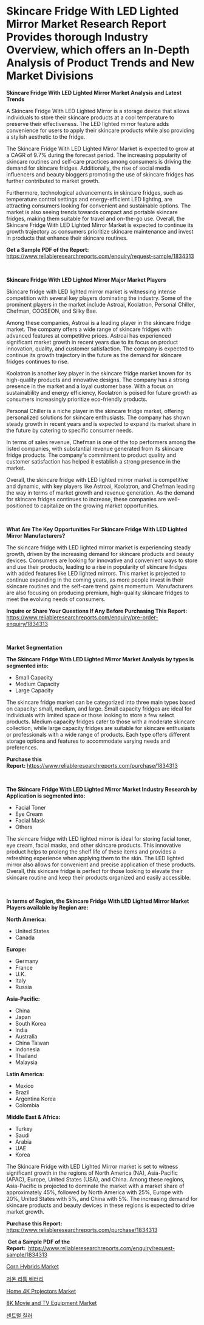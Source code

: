 <p><h1>Skincare Fridge With LED Lighted Mirror Market Research Report Provides thorough Industry Overview, which offers an In-Depth Analysis of Product Trends and New Market Divisions</h1></p><p><strong>Skincare Fridge With LED Lighted Mirror Market Analysis and Latest Trends</strong></p>
<p><p>A Skincare Fridge With LED Lighted Mirror is a storage device that allows individuals to store their skincare products at a cool temperature to preserve their effectiveness. The LED lighted mirror feature adds convenience for users to apply their skincare products while also providing a stylish aesthetic to the fridge.</p><p>The Skincare Fridge With LED Lighted Mirror Market is expected to grow at a CAGR of 9.7% during the forecast period. The increasing popularity of skincare routines and self-care practices among consumers is driving the demand for skincare fridges. Additionally, the rise of social media influencers and beauty bloggers promoting the use of skincare fridges has further contributed to market growth.</p><p>Furthermore, technological advancements in skincare fridges, such as temperature control settings and energy-efficient LED lighting, are attracting consumers looking for convenient and sustainable options. The market is also seeing trends towards compact and portable skincare fridges, making them suitable for travel and on-the-go use. Overall, the Skincare Fridge With LED Lighted Mirror Market is expected to continue its growth trajectory as consumers prioritize skincare maintenance and invest in products that enhance their skincare routines.</p></p>
<p><strong>Get a Sample PDF of the Report:&nbsp;</strong> <a href="https://www.reliableresearchreports.com/enquiry/request-sample/1834313">https://www.reliableresearchreports.com/enquiry/request-sample/1834313</a></p>
<p>&nbsp;</p>
<p><strong>Skincare Fridge With LED Lighted Mirror Major Market Players</strong></p>
<p><p>Skincare fridge with LED lighted mirror market is witnessing intense competition with several key players dominating the industry. Some of the prominent players in the market include Astroai, Koolatron, Personal Chiller, Chefman, COOSEON, and Silky Bae.</p><p>Among these companies, Astroai is a leading player in the skincare fridge market. The company offers a wide range of skincare fridges with advanced features at competitive prices. Astroai has experienced significant market growth in recent years due to its focus on product innovation, quality, and customer satisfaction. The company is expected to continue its growth trajectory in the future as the demand for skincare fridges continues to rise.</p><p>Koolatron is another key player in the skincare fridge market known for its high-quality products and innovative designs. The company has a strong presence in the market and a loyal customer base. With a focus on sustainability and energy efficiency, Koolatron is poised for future growth as consumers increasingly prioritize eco-friendly products.</p><p>Personal Chiller is a niche player in the skincare fridge market, offering personalized solutions for skincare enthusiasts. The company has shown steady growth in recent years and is expected to expand its market share in the future by catering to specific consumer needs.</p><p>In terms of sales revenue, Chefman is one of the top performers among the listed companies, with substantial revenue generated from its skincare fridge products. The company's commitment to product quality and customer satisfaction has helped it establish a strong presence in the market.</p><p>Overall, the skincare fridge with LED lighted mirror market is competitive and dynamic, with key players like Astroai, Koolatron, and Chefman leading the way in terms of market growth and revenue generation. As the demand for skincare fridges continues to increase, these companies are well-positioned to capitalize on the growing market opportunities.</p></p>
<p>&nbsp;</p>
<p><strong>What Are The Key Opportunities For Skincare Fridge With LED Lighted Mirror Manufacturers?</strong></p>
<p><p>The skincare fridge with LED lighted mirror market is experiencing steady growth, driven by the increasing demand for skincare products and beauty devices. Consumers are looking for innovative and convenient ways to store and use their products, leading to a rise in popularity of skincare fridges with added features like LED lighted mirrors. This market is projected to continue expanding in the coming years, as more people invest in their skincare routines and the self-care trend gains momentum. Manufacturers are also focusing on producing premium, high-quality skincare fridges to meet the evolving needs of consumers.</p></p>
<p><strong>Inquire or Share Your Questions If Any Before Purchasing This Report:</strong> <a href="https://www.reliableresearchreports.com/enquiry/pre-order-enquiry/1834313">https://www.reliableresearchreports.com/enquiry/pre-order-enquiry/1834313</a></p>
<p>&nbsp;</p>
<p><strong>Market Segmentation</strong></p>
<p><strong>The Skincare Fridge With LED Lighted Mirror Market Analysis by types is segmented into:</strong></p>
<p><ul><li>Small Capacity</li><li>Medium Capacity</li><li>Large Capacity</li></ul></p>
<p><p>The skincare fridge market can be categorized into three main types based on capacity: small, medium, and large. Small capacity fridges are ideal for individuals with limited space or those looking to store a few select products. Medium capacity fridges cater to those with a moderate skincare collection, while large capacity fridges are suitable for skincare enthusiasts or professionals with a wide range of products. Each type offers different storage options and features to accommodate varying needs and preferences.</p></p>
<p><strong>Purchase this Report:&nbsp;</strong><a href="https://www.reliableresearchreports.com/purchase/1834313">https://www.reliableresearchreports.com/purchase/1834313</a></p>
<p>&nbsp;</p>
<p><strong>The Skincare Fridge With LED Lighted Mirror Market Industry Research by Application is segmented into:</strong></p>
<p><ul><li>Facial Toner</li><li>Eye Cream</li><li>Facial Mask</li><li>Others</li></ul></p>
<p><p>The skincare fridge with LED lighted mirror is ideal for storing facial toner, eye cream, facial masks, and other skincare products. This innovative product helps to prolong the shelf life of these items and provides a refreshing experience when applying them to the skin. The LED lighted mirror also allows for convenient and precise application of these products. Overall, this skincare fridge is perfect for those looking to elevate their skincare routine and keep their products organized and easily accessible.</p></p>
<p>&nbsp;</p>
<p><strong>In terms of Region, the Skincare Fridge With LED Lighted Mirror Market Players available by Region are:</strong></p>
<p>
    <p> <strong> North America: </strong>
        <ul>
            <li>United States</li>
            <li>Canada</li>
        </ul>
        </p> 
    <p> <strong> Europe: </strong>
        <ul>
            <li>Germany</li>
            <li>France</li>
            <li>U.K.</li>
            <li>Italy</li>
            <li>Russia</li>
        </ul>
        </p> 
    <p> <strong> Asia-Pacific: </strong>
        <ul>
            <li>China</li>
            <li>Japan</li>
            <li>South Korea</li>
            <li>India</li>
            <li>Australia</li>
            <li>China Taiwan</li>
            <li>Indonesia</li>
            <li>Thailand</li>
            <li>Malaysia</li>
        </ul>
        </p> 
    <p> <strong> Latin America: </strong>
        <ul>
            <li>Mexico</li>
            <li>Brazil</li>
            <li>Argentina Korea</li>
            <li>Colombia</li>
        </ul>
        </p> 
    <p> <strong> Middle East & Africa: </strong>
        <ul>
            <li>Turkey</li>
            <li>Saudi</li>
            <li>Arabia</li>
            <li>UAE</li>
            <li>Korea</li>
        </ul>
    </p>
    </p>
<p><p>The Skincare Fridge with LED Lighted Mirror market is set to witness significant growth in the regions of North America (NA), Asia-Pacific (APAC), Europe, United States (USA), and China. Among these regions, Asia-Pacific is projected to dominate the market with a market share of approximately 45%, followed by North America with 25%, Europe with 20%, United States with 5%, and China with 5%. The increasing demand for skincare products and beauty devices in these regions is expected to drive market growth.</p></p>
<p><strong>Purchase this Report: </strong><a href="https://www.reliableresearchreports.com/purchase/1834313">https://www.reliableresearchreports.com/purchase/1834313</a></p>
<p>&nbsp;<strong>Get a Sample PDF of the Report:&nbsp;&nbsp;</strong><a href="https://www.reliableresearchreports.com/enquiry/request-sample/1834313">https://www.reliableresearchreports.com/enquiry/request-sample/1834313</a></p>
<p><strong></strong></p>
<p><p><a href="https://issuu.com/reportprime-2/docs/corn-hybrids-market-size-2030.pptx">Corn Hybrids Market</a></p><p><a href="https://github.com/plelbej847484502/Market-Research-Report-List-1/blob/main/85618046919.md">저온 리튬 배터리</a></p><p><a href="https://github.com/Hazelklievgspy6vdcsmu106w/Market-Research-Report-List-1/blob/main/home-4k-projectors-market.md">Home 4K Projectors Market</a></p><p><a href="https://github.com/lubmix/Market-Research-Report-List-2/blob/main/8k-movie-and-tv-equipment-market.md">8K Movie and TV Equipment Market</a></p><p><a href="https://github.com/wallacBahrtyinger567686/Market-Research-Report-List-1/blob/main/66055096918.md">센트럴 칠러</a></p></p>